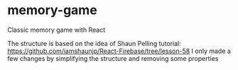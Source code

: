 # memory-game
Classic memory game with React

The structure is based on the idea of Shaun Pelling tutorial: https://github.com/iamshaunjp/React-Firebase/tree/lesson-58
I only made a few changes by simplifying the structure and removing some properties
